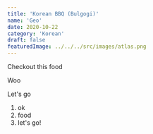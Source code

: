 ```yaml
---
title: 'Korean BBQ (Bulgogi)'
name: 'Geo'
date: 2020-10-22
category: 'Korean'
draft: false
featuredImage: ../../../src/images/atlas.png
---
```


Checkout this food

Woo

Let's go

1. ok
2. food
3. let's go!